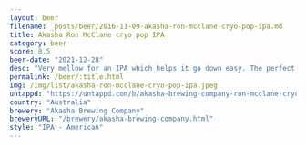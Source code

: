 ```yaml
---
layout: beer
filename: _posts/beer/2016-11-09-akasha-ron-mcclane-cryo-pop-ipa.md
title: Akasha Ron McClane cryo pop IPA
category: beer
score: 8.5
beer-date: "2021-12-28"
desc: "Very mellow for an IPA which helps it go down easy. The perfect session IPA but with more booze"
permalink: /beer/:title.html
img: /img/list/akasha-ron-mcclane-cryo-pop-ipa.jpeg
untappd: "https://untappd.com/b/akasha-brewing-company-ron-mcclane-cryo-pop-ipa/4613284"
country: "Australia"
brewery: "Akasha Brewing Company"
breweryURL: "/brewery/akasha-brewing-company.html"
style: "IPA - American"
---
```

